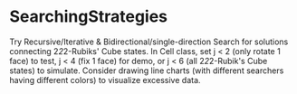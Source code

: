 # SearchingStrategies
Try Recursive/Iterative &amp; Bidirectional/single-direction
Search for solutions connecting 2*2*2-Rubiks' Cube states.
In Cell class, set j < 2 (only rotate 1 face) to test, j < 4 (fix 1 face) for demo, or j < 6 (all 2*2*2-Rubik's Cube states) to simulate.
Consider drawing line charts (with different searchers having different colors) to visualize excessive data.
